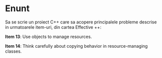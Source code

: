 # Enunt

Sa se scrie un proiect C++ care sa acopere principalele probleme descrise in urmatoarele item-uri, din cartea Effective ++:

**Item 13**: Use objects to manage resources.

**Item 14**: Think carefully about copying behavior in resource-managing classes.